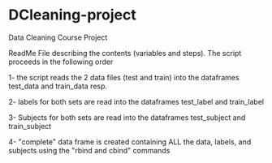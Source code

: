 # DCleaning-project
Data Cleaning Course Project

ReadMe File describing the contents (variables and steps). The script proceeds in the following order

1- the script reads the 2 data files (test and train) into the dataframes test\_data and train\_data resp.

2- labels for both sets are read into the dataframes test\_label and train\_label

3- Subjects  for both sets are read into the dataframes test\_subject and train\_subject

4- "complete" data frame is created containing ALL the data, labels, and subjects using the "rbind and cbind" commands
